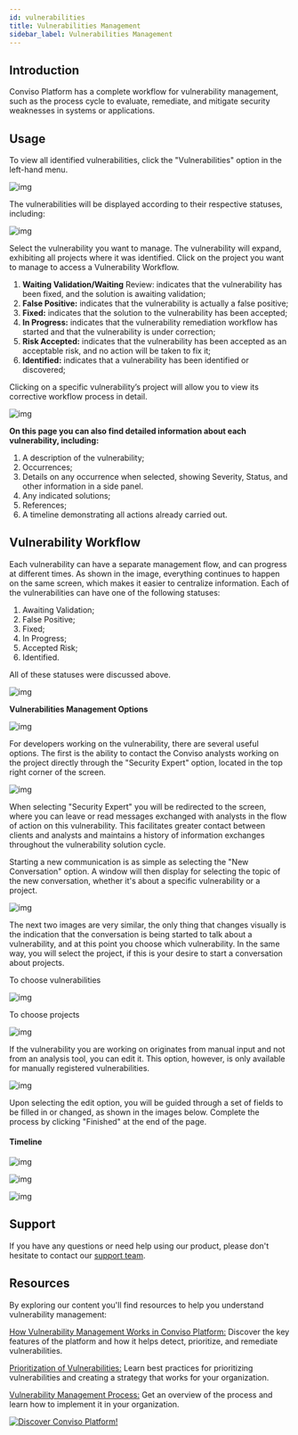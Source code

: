 ```yaml
---
id: vulnerabilities
title: Vulnerabilities Management
sidebar_label: Vulnerabilities Management
---
```


## Introduction
Conviso Platform has a complete workflow for vulnerability management, such as the process cycle to evaluate, remediate, and mitigate security weaknesses in systems or applications. 

## Usage

To view all identified vulnerabilities, click the "Vulnerabilities" option in the left-hand menu.
 

<div style={{textAlign: 'center'}}>

![img](../../../static/img/vulnerabilities_management-img1.png)

</div>

The vulnerabilities will be displayed according to their respective statuses, including:
 

<div style={{textAlign: 'center'}}>

![img](../../../static/img/vulnerabilities_management-img2.png)

</div>

Select the vulnerability you want to manage. The vulnerability will expand, exhibiting all projects where it was identified. Click on the project you want to manage to access a Vulnerability Workflow.

1. **Waiting Validation/Waiting** Review: indicates that the vulnerability has been fixed, and the solution is awaiting validation;
2. **False Positive:** indicates that the vulnerability is actually a false positive;
3. **Fixed:** indicates that the solution to the vulnerability has been accepted;
4. **In Progress:** indicates that the vulnerability remediation workflow has started and that the vulnerability is under correction;
5. **Risk Accepted:** indicates that the vulnerability has been accepted as an acceptable risk, and no action will be taken to fix it;
6. **Identified:** indicates that a vulnerability has been identified or discovered;


Clicking on a specific vulnerability’s project will allow you to view its corrective workflow process in detail.

<div style={{textAlign: 'center'}}>

![img](../../../static/img/vulnerabilities_management-img3.png)

</div>

**On this page you can also find detailed information about each vulnerability, including:**

1. A description of the vulnerability;
2. Occurrences;
3. Details on any occurrence when selected, showing Severity, Status, and other information in a side panel.
4. Any indicated solutions;
5. References;
6. A timeline demonstrating all actions already carried out.

## Vulnerability Workflow

Each vulnerability can have a separate management flow, and can progress at different times. As shown in the image, everything continues to happen on the same screen, which makes it easier to centralize information.
Each of the vulnerabilities can have one of the following statuses:
1. Awaiting Validation;
2. False Positive;
3. Fixed;
4. In Progress;
5. Accepted Risk;
6. Identified.

All of these statuses were discussed above.



<div style={{textAlign: 'center'}}>

![img](../../../static/img/vulnerabilities_management-img4.png)

</div>

**Vulnerabilities Management Options**

<div style={{textAlign: 'center'}}>

![img](../../../static/img/vulnerabilities_management-img5.png)

</div>

For developers working on the vulnerability, there are several useful options. The first is the ability to contact the Conviso analysts working on the project directly through the "Security Expert" option, located in the top right corner of the screen.

<div style={{textAlign: 'center'}}>

![img](../../../static/img/vulnerabilities_management-img6.png)

</div>

When selecting "Security Expert" you will be redirected to the screen, where you can leave or read messages exchanged with analysts in the flow of action on this vulnerability. This facilitates greater contact between clients and analysts and maintains a history of information exchanges throughout the vulnerability solution cycle.

Starting a new communication is as simple as selecting the "New Conversation" option. A window will then display for selecting the topic of the new conversation, whether it's about a specific vulnerability or a project.


<div style={{textAlign: 'center'}}>

![img](../../../static/img/vulnerabilities_management-img7.png)

</div>

The next two images are very similar, the only thing that changes visually is the indication that the conversation is being started to talk about a vulnerability, and at this point you choose which vulnerability. In the same way, you will select the project, if this is your desire to start a conversation about projects.

To choose vulnerabilities


<div style={{textAlign: 'center'}}>

![img](../../../static/img/vulnerabilities_management-img8.png)

</div>

To choose projects

<div style={{textAlign: 'center'}}>

![img](../../../static/img/vulnerabilities_management-img9.png)

</div>

If the vulnerability you are working on originates from manual input and not from an analysis tool, you can edit it. This option, however, is only available for manually registered vulnerabilities.

<div style={{textAlign: 'center'}}>

![img](../../../static/img/vulnerabilities_management-img10.png)

</div>

Upon selecting the edit option, you will be guided through a set of fields to be filled in or changed, as shown in the images below. Complete the process by clicking "Finished" at the end of the page.

#### Timeline

<div style={{textAlign: 'center'}}>

![img](../../../static/img/vulnerabilities_management-img11.png)

</div>



<div style={{textAlign: 'center'}}>

![img](../../../static/img/vulnerabilities_management-img12.png)

</div>

<div style={{textAlign: 'center'}}>

![img](../../../static/img/vulnerabilities_management-img13.png)

</div>

## Support
If you have any questions or need help using our product, please don't hesitate to contact our [support team](mailto:support@convisoappsec.com).

## Resources
By exploring our content you'll find resources to help you understand vulnerability management:

[How Vulnerability Management Works in Conviso Platform:](https://bit.ly/3LBxR0m) Discover the key features of the platform and how it helps detect, prioritize, and remediate vulnerabilities.

[Prioritization of Vulnerabilities:](https://bit.ly/3LBxR0m) Learn best practices for prioritizing vulnerabilities and creating a strategy that works for your organization.

[Vulnerability Management Process:](https://bit.ly/3LgMDIn) Get an overview of the process and learn how to implement it in your organization.

[![Discover Conviso Platform!](https://no-cache.hubspot.com/cta/default/5613826/interactive-125788977029.png)](https://cta-service-cms2.hubspot.com/web-interactives/public/v1/track/redirect?encryptedPayload=AVxigLKtcWzoFbzpyImNNQsXC9S54LjJuklwM39zNd7hvSoR%2FVTX%2FXjNdqdcIIDaZwGiNwYii5hXwRR06puch8xINMyL3EXxTMuSG8Le9if9juV3u%2F%2BX%2FCKsCZN1tLpW39gGnNpiLedq%2BrrfmYxgh8G%2BTcRBEWaKasQ%3D&webInteractiveContentId=125788977029&portalId=5613826)